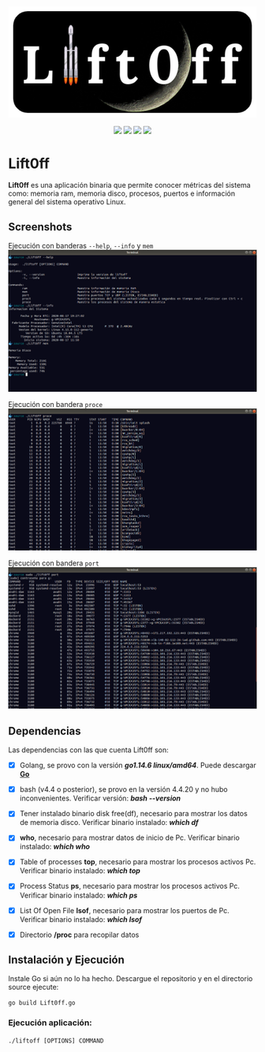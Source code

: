 <p align="center"> 
<img src="image/logo.png">
</p>
<p align="center">
    <a href="https://img.shields.io/badge/-Linux-grey?logo=linux" alt="Linux">
        <img src="https://img.shields.io/badge/-Linux-grey?logo=linux" /></a>
    <a href="https://img.shields.io/badge/Bash-v4.4%5E-green?logo=GNU%20bash" alt="Bash">
        <img src="https://img.shields.io/badge/Bash-v4.4%5E-green?logo=GNU%20bash" /></a>
    <a href="https://img.shields.io/badge/Go-v1.14.6-blue" alt="Go">
        <img src="https://img.shields.io/badge/Go-v1.14.6-blue" /></a>
    <a href="https://img.shields.io/badge/version-v1.0.0-informational" alt="Version">
        <img src="https://img.shields.io/badge/version-v1.0.0-informational" /></a>
</p>

# Lift0ff

**Lift0ff** es una aplicación binaria que permite conocer métricas del sistema como: memoria ram, memoria disco, procesos, puertos e información general del sistema operativo Linux.


## Screenshots

Ejecución con banderas `--help`, `--info` y `mem`
![Screenshot 1](image/image1.png)

Ejecución con bandera `proce`
![Screenshot 2](image/image2.png)

Ejecución con bandera `port`
![Screenshot 3](image/image3.png)


## Dependencias
Las dependencias con las que cuenta Lift0ff son:
- [x] Golang, se provo con la versión ***go1.14.6 linux/amd64***. Puede descargar **[Go](https://golang.org/dl/)** 
- [x] bash (v4.4 o posterior), se provo en la versión 4.4.20 y no hubo inconvenientes. Verificar versión: ***bash --version***
- [x] Tener instalado binario disk free(df), necesario para mostrar los datos de memoria disco. Verificar binario instalado: ***which df***
- [x] **who**, necesario para mostrar datos de inicio de Pc. Verificar binario instalado: ***which who*** 
- [x] Table of processes **top**, necesario para mostrar los procesos activos Pc. Verificar binario instalado: ***which top*** 
- [x] Process Status **ps**, necesario para mostrar los procesos activos Pc. Verificar binario instalado: ***which ps***
- [x] List Of Open File **lsof**, necesario para mostrar los puertos de Pc. Verificar binario instalado: ***which lsof***
- [x] Directorio **/proc** para recopilar datos


## Instalación y Ejecución

Instale Go si aún no lo ha hecho.
Descargue el repositorio y en el directorio source ejecute:

```go build Lift0ff.go```

### Ejecución aplicación:

```./liftoff [OPTIONS] COMMAND```
